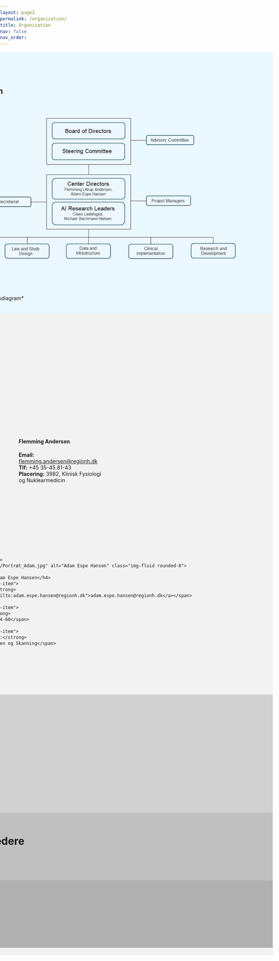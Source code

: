 ```yaml
---
layout: page2
permalink: /organization/
title: Organization
nav: false
nav_order: 
---
```


<style>
  /* Tilføjet styling for at justere størrelsen af .leader-box */
  .leader-box {
    max-width: 400px; /* Juster bredden efter behov */
    margin-bottom: 50px; /* Øget margin mellem hver leader box */
    padding: 100px; /* Tilføj padding inden i leader box */
    display: flex; /* Flexbox for at justere layout */
    align-items: center; /* Centrer indhold vertikalt */
  }

  /* Fjern margin og padding fra body */
  body {
    margin: 0;
    padding: 0;
  }

  /* Stil for hver sektion */
  .section {
    width: 100vw;
    margin-left: calc(50% - 50vw);
    padding-top: 0; /* Fjern top padding for at sikre ingen ekstra plads øverst */
  }

  /* Stil for hver sektion med specifik baggrundsfarve */
  .organization-section {
    background-color: #EBF8FF; /* Ændre baggrundsfarven efter behov */
  }

  .centerledere-section {
    background-color: #f2f2f2;
    text-align: left; /* Venstrejuster overskriften */
    padding-top: 50px; /* Juster afstanden til overskriften "Centerledere" */
  }

  .styregruppe-section {
    background-color: #d0d0d0;
  }

  .ai-forskningsledere-section {
    background-color: #c0c0c0;
  }

  .bestyrelse-section {
    background-color: #b0b0b0;
  }

  /* Stil for indhold i hver sektion */
  .section-content {
    max-width: 1200px;
    margin: 0 auto;
    padding: 20px;
  }

  /* Tilpasning til centerledere-sektion */
  .centerledere-section .container {
    padding: 20px 0; /* Tilføj lidt padding over og under containeren */
  }

  .centerledere-section .leader-box {
    text-align: left; /* Venstrestil tekst */
  }

  .centerledere-section img {
    width: 200px; /* Juster størrelsen på lederbillederne */
    height: 200px;
    margin-right: 20px; /* Margin til højre for at adskille billedet fra teksten */
    border-radius: 0; /* Fjern afrundede hjørner */
  }

  /* Juster overskriftsstørrelse for Centerledere */
  .centerledere-section h3 {
    font-size: 2em; /* Større overskriftsstørrelse */
    margin-bottom: 20px; /* Mindre margin nederst i overskriften */
  }
</style>

<!-- Ny Baggrundsfarve for Organization sektion -->
<div class="section organization-section">
  <div class="section-content">
    <h2>Organization</h2>
    <strong style="font-size: 1.5em;">Organizationdiagram</strong>
    <img src="/assets/img/Organisationsdiagram.png" alt="Organizational Diagram">
    <p>*Her indsættes et organisationsdiagram*</p>
  </div>
</div>

<!-- Ny Baggrundsfarve for Centerledere sektion -->
<div class="section centerledere-section">
  <div class="section-content">
    <h3 style="color: #004062;">Centerledere</h3>
    <div class="container mt-5">
      <div class="row">
        <div class="col-md-6">
          <div class="leader-box">
            <img src="/assets/img/Portræt_Flemming.jpg" alt="Flemming Andersen" class="img-fluid rounded-0">
            <div class="ml-3">
              <h4 class="mb-3">Flemming Andersen</h4>
              <div class="contact-item">
                <strong>Email:</strong>
                <span><a href="mailto:flemming.andersen@regionh.dk">flemming.andersen@regionh.dk</a></span>
              </div>
              <div class="contact-item">
                <strong>Tlf:</strong>
                <span>+45 35-45 81-43</span>
              </div>
              <div class="contact-item">
                <strong>Placering:</strong>
                <span>3982, Klinisk Fysiologi og Nuklearmedicin</span>
              </div>
            </div>
          </div>
        </div>

        <div class="col-md-6">
          <div class="leader-box">
            <img src="/assets/img/Portræt_Adam.jpg" alt="Adam Espe Hansen" class="img-fluid rounded-0">
            <div class="ml-3">
              <h4 class="mb-3">Adam Espe Hansen</h4>
              <div class="contact-item">
                <strong>Email:</strong>
                <span><a href="mailto:adam.espe.hansen@regionh.dk">adam.espe.hansen@regionh.dk</a></span>
              </div>
              <div class="contact-item">
                <strong>Tlf:</strong>
                <span>+45 35-45 84-60</span>
              </div>
              <div class="contact-item">
                <strong>Placering:</strong>
                <span>3023, Røntgen og Skanning</span>
              </div>
            </div>
          </div>
        </div>
      </div>
    </div>
  </div>
</div>

<!-- Ny Baggrundsfarve for Styregruppe sektion -->
<div class="section styregruppe-section">
  <div class="section-content">
    <h3>Styregruppe</h3>
    <ul>
      <li>Malene Fischer</li>
      <li>Flemming Littrup Andersen</li>
      <li>Claes Ladefoged</li>
      <li>Adam Espe Hansen</li>
      <li>Michael Bachmann Nielsen</li>
      <li>Jonathan Carlsen</li>
      <li>Martin Lundsgaard</li>
      <li>Jann Mortensen</li>
      <li>Ida Robsøe</li>
      <li>Johnny Madelung</li>
    </ul>
  </div>
</div>

<!-- Ny Baggrundsfarve for AI Forskningsledere sektion -->
<div class="section ai-forskningsledere-section">
  <div class="section-content">
    <h3>AI Forskningsledere</h3>
    <ul>
      <li>Claes Ladefoged</li>
      <li>Michael Bachman</li>
    </ul>
  </div>
</div>

<!-- Ny Baggrundsfarve for Bestyrelse sektion -->
<div class="section bestyrelse-section">
  <div class="section-content">
    <h3>Bestyrelse</h3>
    <ul>
      <li>Malene Fischer</li>
      <li>Martin Lundsgaard</li>
    </ul>
  </div>
</div>
